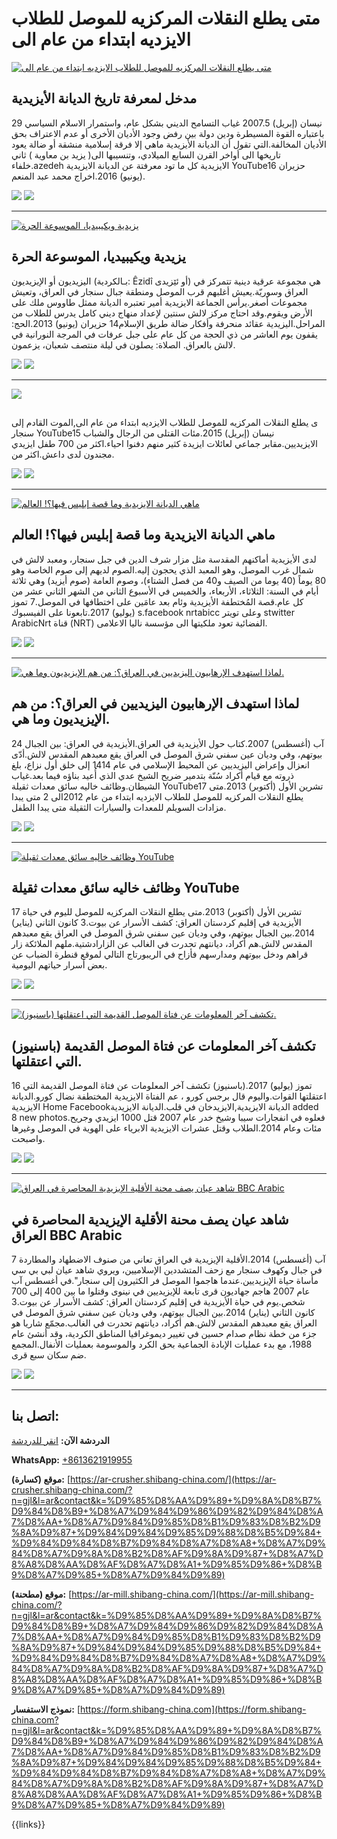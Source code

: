 # متى يطلع النقلات المركزيه للموصل للطلاب الايزديه ابتداء من عام الى

<a href="https://swt.shibang-china.com/?n=gjl&l=ar&img&k=%D9%85%D8%AA%D9%89+%D9%8A%D8%B7%D9%84%D8%B9+%D8%A7%D9%84%D9%86%D9%82%D9%84%D8%A7%D8%AA+%D8%A7%D9%84%D9%85%D8%B1%D9%83%D8%B2%D9%8A%D9%87+%D9%84%D9%84%D9%85%D9%88%D8%B5%D9%84+%D9%84%D9%84%D8%B7%D9%84%D8%A7%D8%A8+%D8%A7%D9%84%D8%A7%D9%8A%D8%B2%D8%AF%D9%8A%D9%87+%D8%A7%D8%A8%D8%AA%D8%AF%D8%A7%D8%A1+%D9%85%D9%86+%D8%B9%D8%A7%D9%85+%D8%A7%D9%84%D9%89" target="_blank">![متى يطلع النقلات المركزيه للموصل للطلاب الايزديه ابتداء من عام الى](http://static.shibang-china.com/all-800x300/706.jpg)</a>

## مدخل لمعرفة تاريخ الديانة الأيزيدية
29 نيسان (إبريل) 2007.5 غياب التسامح الديني بشكل عام، واستمرار الاسلام السياسي باعتباره القوة المسيطرة ودين دولة بين رفض وجود الأديان الأخرى أو عدم الاعتراف بحق الأديان المخالفة.التي تقول أن الديانة الأيزيدية ماهي إلا فرقة إسلامية منشقة أو ضالة يعود تاريخها الى أواخر القرن السابع الميلادي، وتنسيبها الى( يزيد بن معاوية ) ثاني خلفاء.azedeh الايزيدية كل ما تود معرفتة عن الديانة الايزيدية YouTube16 حزيران (يونيو) 2016.اخراج محمد عبد المنعم.


<a href="https://whatsapp.shibangsoft.com/WhatsApp.php" target="_blank" title="WhatsApp">![](http://static.shibang-china.com/icon/whatsapp.png)</a> <a href="https://swt.shibang-china.com/?n=gjl&l=ar&icon&k=%D9%85%D8%AA%D9%89+%D9%8A%D8%B7%D9%84%D8%B9+%D8%A7%D9%84%D9%86%D9%82%D9%84%D8%A7%D8%AA+%D8%A7%D9%84%D9%85%D8%B1%D9%83%D8%B2%D9%8A%D9%87+%D9%84%D9%84%D9%85%D9%88%D8%B5%D9%84+%D9%84%D9%84%D8%B7%D9%84%D8%A7%D8%A8+%D8%A7%D9%84%D8%A7%D9%8A%D8%B2%D8%AF%D9%8A%D9%87+%D8%A7%D8%A8%D8%AA%D8%AF%D8%A7%D8%A1+%D9%85%D9%86+%D8%B9%D8%A7%D9%85+%D8%A7%D9%84%D9%89" target="_blank">![](http://static.shibang-china.com/icon/chat-ar.png)</a>

---

<a href="https://swt.shibang-china.com/?n=gjl&l=ar&img&k=%D9%85%D8%AA%D9%89+%D9%8A%D8%B7%D9%84%D8%B9+%D8%A7%D9%84%D9%86%D9%82%D9%84%D8%A7%D8%AA+%D8%A7%D9%84%D9%85%D8%B1%D9%83%D8%B2%D9%8A%D9%87+%D9%84%D9%84%D9%85%D9%88%D8%B5%D9%84+%D9%84%D9%84%D8%B7%D9%84%D8%A7%D8%A8+%D8%A7%D9%84%D8%A7%D9%8A%D8%B2%D8%AF%D9%8A%D9%87+%D8%A7%D8%A8%D8%AA%D8%AF%D8%A7%D8%A1+%D9%85%D9%86+%D8%B9%D8%A7%D9%85+%D8%A7%D9%84%D9%89" target="_blank">![يزيدية ويكيبيديا، الموسوعة الحرة](http://static.shibang-china.com/all-800x300/530.jpg)</a>

## يزيدية ويكيبيديا، الموسوعة الحرة
اليزيديون أو الإيزيديون (بـالكردية: Êzidî أو ئێزیدی) هي مجموعة عرقية دينية تتمركز في العراق وسوريّة.يعيش أغلبهم قرب الموصل ومنطقة جبال سنجار في العراق، وتعيش مجموعات أصغر.يرأس الجماعة الايزيدية أمير تعتبره الديانة ممثل طاووس ملك على الأرض ويقوم.وقد احتاج مركز لالش سنتين لإعداد منهاج ديني كامل يدرس للطلاب من المراحل.اليزيدية عقائد منحرفة وأفكار ضالة طريق الإسلام14 حزيران (يونيو) 2013.الحج: يقفون يوم العاشر من ذي الحجة من كل عام على جبل عرفات في المرجة النورانية في لالش بالعراق. الصلاة: يصلون في ليلة منتصف شعبان، يزعمون.


<a href="https://whatsapp.shibangsoft.com/WhatsApp.php" target="_blank" title="WhatsApp">![](http://static.shibang-china.com/icon/whatsapp.png)</a> <a href="https://swt.shibang-china.com/?n=gjl&l=ar&icon&k=%D9%85%D8%AA%D9%89+%D9%8A%D8%B7%D9%84%D8%B9+%D8%A7%D9%84%D9%86%D9%82%D9%84%D8%A7%D8%AA+%D8%A7%D9%84%D9%85%D8%B1%D9%83%D8%B2%D9%8A%D9%87+%D9%84%D9%84%D9%85%D9%88%D8%B5%D9%84+%D9%84%D9%84%D8%B7%D9%84%D8%A7%D8%A8+%D8%A7%D9%84%D8%A7%D9%8A%D8%B2%D8%AF%D9%8A%D9%87+%D8%A7%D8%A8%D8%AA%D8%AF%D8%A7%D8%A1+%D9%85%D9%86+%D8%B9%D8%A7%D9%85+%D8%A7%D9%84%D9%89" target="_blank">![](http://static.shibang-china.com/icon/chat-ar.png)</a>

---

<a href="https://swt.shibang-china.com/?n=gjl&l=ar&img&k=%D9%85%D8%AA%D9%89+%D9%8A%D8%B7%D9%84%D8%B9+%D8%A7%D9%84%D9%86%D9%82%D9%84%D8%A7%D8%AA+%D8%A7%D9%84%D9%85%D8%B1%D9%83%D8%B2%D9%8A%D9%87+%D9%84%D9%84%D9%85%D9%88%D8%B5%D9%84+%D9%84%D9%84%D8%B7%D9%84%D8%A7%D8%A8+%D8%A7%D9%84%D8%A7%D9%8A%D8%B2%D8%AF%D9%8A%D9%87+%D8%A7%D8%A8%D8%AA%D8%AF%D8%A7%D8%A1+%D9%85%D9%86+%D8%B9%D8%A7%D9%85+%D8%A7%D9%84%D9%89" target="_blank">![](http://static.shibang-china.com/all-800x300/121.jpg)</a>

## 
ى يطلع النقلات المركزيه للموصل للطلاب الايزديه ابتداء من عام الى,الموت القادم إلى سنجار YouTube15 نيسان (إبريل) 2015.مئات القتلى من الرجال والشباب الايزيديين.مقابر جماعي لعائلات ايزيدة كثير منهم دفنوا احياء.اكثر من 700 طفل ايزيدي مجندون لدى داعش.اكثر من.


<a href="https://whatsapp.shibangsoft.com/WhatsApp.php" target="_blank" title="WhatsApp">![](http://static.shibang-china.com/icon/whatsapp.png)</a> <a href="https://swt.shibang-china.com/?n=gjl&l=ar&icon&k=%D9%85%D8%AA%D9%89+%D9%8A%D8%B7%D9%84%D8%B9+%D8%A7%D9%84%D9%86%D9%82%D9%84%D8%A7%D8%AA+%D8%A7%D9%84%D9%85%D8%B1%D9%83%D8%B2%D9%8A%D9%87+%D9%84%D9%84%D9%85%D9%88%D8%B5%D9%84+%D9%84%D9%84%D8%B7%D9%84%D8%A7%D8%A8+%D8%A7%D9%84%D8%A7%D9%8A%D8%B2%D8%AF%D9%8A%D9%87+%D8%A7%D8%A8%D8%AA%D8%AF%D8%A7%D8%A1+%D9%85%D9%86+%D8%B9%D8%A7%D9%85+%D8%A7%D9%84%D9%89" target="_blank">![](http://static.shibang-china.com/icon/chat-ar.png)</a>

---

<a href="https://swt.shibang-china.com/?n=gjl&l=ar&img&k=%D9%85%D8%AA%D9%89+%D9%8A%D8%B7%D9%84%D8%B9+%D8%A7%D9%84%D9%86%D9%82%D9%84%D8%A7%D8%AA+%D8%A7%D9%84%D9%85%D8%B1%D9%83%D8%B2%D9%8A%D9%87+%D9%84%D9%84%D9%85%D9%88%D8%B5%D9%84+%D9%84%D9%84%D8%B7%D9%84%D8%A7%D8%A8+%D8%A7%D9%84%D8%A7%D9%8A%D8%B2%D8%AF%D9%8A%D9%87+%D8%A7%D8%A8%D8%AA%D8%AF%D8%A7%D8%A1+%D9%85%D9%86+%D8%B9%D8%A7%D9%85+%D8%A7%D9%84%D9%89" target="_blank">![ماهي الديانة الايزيدية وما قصة إبليس فيها؟! العالم](http://static.shibang-china.com/all-800x300/831.jpg)</a>

## ماهي الديانة الايزيدية وما قصة إبليس فيها؟! العالم
لدى الأيزيدية أماكنهم المقدسة مثل مزار شرف الدين في جبل سنجار، ومعبد لالش في شمال غرب الموصل، وهو المعبد الذي يحجون إليه.الصوم لديهم إلى صوم الخاصة وهو 80 يوماً (40 يوما من الصيف و40 من فصل الشتاء)، وصوم العامة (صوم أيزيد) وهي ثلاثة أيام في السنة: الثلاثاء، الأربعاء، والخميس في الأسبوع الثاني من الشهر الثاني عشر من كل عام.قصة المُختطفة الأيزيدية وئام بعد عامَين على اختطافها في الموصل.7 تموز (يوليو) 2017.تابعونا على الفيسبوك s.facebook nrtabicc وعلى تويتر stwitter ArabicNrt قناة (NRT) الفضائیة تعود ملکیتها الی مؤسسة نالیا الاعلامی.


<a href="https://whatsapp.shibangsoft.com/WhatsApp.php" target="_blank" title="WhatsApp">![](http://static.shibang-china.com/icon/whatsapp.png)</a> <a href="https://swt.shibang-china.com/?n=gjl&l=ar&icon&k=%D9%85%D8%AA%D9%89+%D9%8A%D8%B7%D9%84%D8%B9+%D8%A7%D9%84%D9%86%D9%82%D9%84%D8%A7%D8%AA+%D8%A7%D9%84%D9%85%D8%B1%D9%83%D8%B2%D9%8A%D9%87+%D9%84%D9%84%D9%85%D9%88%D8%B5%D9%84+%D9%84%D9%84%D8%B7%D9%84%D8%A7%D8%A8+%D8%A7%D9%84%D8%A7%D9%8A%D8%B2%D8%AF%D9%8A%D9%87+%D8%A7%D8%A8%D8%AA%D8%AF%D8%A7%D8%A1+%D9%85%D9%86+%D8%B9%D8%A7%D9%85+%D8%A7%D9%84%D9%89" target="_blank">![](http://static.shibang-china.com/icon/chat-ar.png)</a>

---

<a href="https://swt.shibang-china.com/?n=gjl&l=ar&img&k=%D9%85%D8%AA%D9%89+%D9%8A%D8%B7%D9%84%D8%B9+%D8%A7%D9%84%D9%86%D9%82%D9%84%D8%A7%D8%AA+%D8%A7%D9%84%D9%85%D8%B1%D9%83%D8%B2%D9%8A%D9%87+%D9%84%D9%84%D9%85%D9%88%D8%B5%D9%84+%D9%84%D9%84%D8%B7%D9%84%D8%A7%D8%A8+%D8%A7%D9%84%D8%A7%D9%8A%D8%B2%D8%AF%D9%8A%D9%87+%D8%A7%D8%A8%D8%AA%D8%AF%D8%A7%D8%A1+%D9%85%D9%86+%D8%B9%D8%A7%D9%85+%D8%A7%D9%84%D9%89" target="_blank">![لماذا استهدف الإرهابيون اليزيديين في العراق؟: من هم الإيزيديون وما هي.](http://static.shibang-china.com/all-800x300/782.jpg)</a>

## لماذا استهدف الإرهابيون اليزيديين في العراق؟: من هم الإيزيديون وما هي.
24 آب (أغسطس) 2007.كتاب حول الأيزيدية في العراق.الأيزيدية في العراق: بين الجبال بيوتهم، وفي وديان عين سفني شرق الموصل في العراق يقع معبدهم المقدس لالش.أدّى انعزال وإعراض اليزيديين عن المحيط الإسلامي في عام 1414 إلى خلق أول نزاع، بلغ ذروته مع قيام أكراد سُنّة بتدمير ضريح الشيخ عدي الذي أُعيد بناؤه فيما بعد.غياب الشيطان.وظائف خاليه سائق معدات ثقيلة YouTube17 تشرين الأول (أكتوبر) 2013.متى يطلع النقلات المركزيه للموصل للطلاب الايزديه ابتداء من عام 2012الى 2 متى يبدا مزادات السويلم للمعدات والسيارات الثقيلة متى يبدا الطفل.


<a href="https://whatsapp.shibangsoft.com/WhatsApp.php" target="_blank" title="WhatsApp">![](http://static.shibang-china.com/icon/whatsapp.png)</a> <a href="https://swt.shibang-china.com/?n=gjl&l=ar&icon&k=%D9%85%D8%AA%D9%89+%D9%8A%D8%B7%D9%84%D8%B9+%D8%A7%D9%84%D9%86%D9%82%D9%84%D8%A7%D8%AA+%D8%A7%D9%84%D9%85%D8%B1%D9%83%D8%B2%D9%8A%D9%87+%D9%84%D9%84%D9%85%D9%88%D8%B5%D9%84+%D9%84%D9%84%D8%B7%D9%84%D8%A7%D8%A8+%D8%A7%D9%84%D8%A7%D9%8A%D8%B2%D8%AF%D9%8A%D9%87+%D8%A7%D8%A8%D8%AA%D8%AF%D8%A7%D8%A1+%D9%85%D9%86+%D8%B9%D8%A7%D9%85+%D8%A7%D9%84%D9%89" target="_blank">![](http://static.shibang-china.com/icon/chat-ar.png)</a>

---

<a href="https://swt.shibang-china.com/?n=gjl&l=ar&img&k=%D9%85%D8%AA%D9%89+%D9%8A%D8%B7%D9%84%D8%B9+%D8%A7%D9%84%D9%86%D9%82%D9%84%D8%A7%D8%AA+%D8%A7%D9%84%D9%85%D8%B1%D9%83%D8%B2%D9%8A%D9%87+%D9%84%D9%84%D9%85%D9%88%D8%B5%D9%84+%D9%84%D9%84%D8%B7%D9%84%D8%A7%D8%A8+%D8%A7%D9%84%D8%A7%D9%8A%D8%B2%D8%AF%D9%8A%D9%87+%D8%A7%D8%A8%D8%AA%D8%AF%D8%A7%D8%A1+%D9%85%D9%86+%D8%B9%D8%A7%D9%85+%D8%A7%D9%84%D9%89" target="_blank">![وظائف خاليه سائق معدات ثقيلة YouTube](http://static.shibang-china.com/all-800x300/1095.jpg)</a>

## وظائف خاليه سائق معدات ثقيلة YouTube
17 تشرين الأول (أكتوبر) 2013.متى يطلع النقلات المركزيه للموصل لليوم في حياة الأيزيدية في إقليم كردستان العراق: كشف الأسرار عن بيوت.3 كانون الثاني (يناير) 2014.بين الجبال بيوتهم، وفي وديان عين سفني شرق الموصل في العراق يقع معبدهم المقدس لالش.هم أكراد، ديانتهم تحدرت في الغالب عن الزارادشتية.ملهم الملائكة زار قراهم ودخل بيوتهم ومدارسهم فأزاح في الريبورتاج التالي لموقع قنطرة الضباب عن بعض أسرار حياتهم اليومية.


<a href="https://whatsapp.shibangsoft.com/WhatsApp.php" target="_blank" title="WhatsApp">![](http://static.shibang-china.com/icon/whatsapp.png)</a> <a href="https://swt.shibang-china.com/?n=gjl&l=ar&icon&k=%D9%85%D8%AA%D9%89+%D9%8A%D8%B7%D9%84%D8%B9+%D8%A7%D9%84%D9%86%D9%82%D9%84%D8%A7%D8%AA+%D8%A7%D9%84%D9%85%D8%B1%D9%83%D8%B2%D9%8A%D9%87+%D9%84%D9%84%D9%85%D9%88%D8%B5%D9%84+%D9%84%D9%84%D8%B7%D9%84%D8%A7%D8%A8+%D8%A7%D9%84%D8%A7%D9%8A%D8%B2%D8%AF%D9%8A%D9%87+%D8%A7%D8%A8%D8%AA%D8%AF%D8%A7%D8%A1+%D9%85%D9%86+%D8%B9%D8%A7%D9%85+%D8%A7%D9%84%D9%89" target="_blank">![](http://static.shibang-china.com/icon/chat-ar.png)</a>

---

<a href="https://swt.shibang-china.com/?n=gjl&l=ar&img&k=%D9%85%D8%AA%D9%89+%D9%8A%D8%B7%D9%84%D8%B9+%D8%A7%D9%84%D9%86%D9%82%D9%84%D8%A7%D8%AA+%D8%A7%D9%84%D9%85%D8%B1%D9%83%D8%B2%D9%8A%D9%87+%D9%84%D9%84%D9%85%D9%88%D8%B5%D9%84+%D9%84%D9%84%D8%B7%D9%84%D8%A7%D8%A8+%D8%A7%D9%84%D8%A7%D9%8A%D8%B2%D8%AF%D9%8A%D9%87+%D8%A7%D8%A8%D8%AA%D8%AF%D8%A7%D8%A1+%D9%85%D9%86+%D8%B9%D8%A7%D9%85+%D8%A7%D9%84%D9%89" target="_blank">![(باسنيوز) تكشف آخر المعلومات عن فتاة الموصل القديمة التي اعتقلتها.](http://static.shibang-china.com/all-800x300/581.jpg)</a>

## (باسنيوز) تكشف آخر المعلومات عن فتاة الموصل القديمة التي اعتقلتها.
16 تموز (يوليو) 2017.(باسنيوز) تكشف آخر المعلومات عن فتاة الموصل القديمة التي اعتقلتها القوات.واليوم قال برجس كورو ، عم الفتاة الايزيدية المختطفة نضال كورو.الديانة الايزيدية Home Facebookالديانة الايزيدية,الايزيدخان في قلب.الديانة الايزيدية added 8 new photos.فعلوه في انفجارات سيبا وشيخ خدر عام 2007 قتل 1000 ايزيدي وجريح مئات وعام 2014.الطلاب وقتل عشرات الايزيدية الابرياء على الهوية في الموصل وغيرها واصبحت.


<a href="https://whatsapp.shibangsoft.com/WhatsApp.php" target="_blank" title="WhatsApp">![](http://static.shibang-china.com/icon/whatsapp.png)</a> <a href="https://swt.shibang-china.com/?n=gjl&l=ar&icon&k=%D9%85%D8%AA%D9%89+%D9%8A%D8%B7%D9%84%D8%B9+%D8%A7%D9%84%D9%86%D9%82%D9%84%D8%A7%D8%AA+%D8%A7%D9%84%D9%85%D8%B1%D9%83%D8%B2%D9%8A%D9%87+%D9%84%D9%84%D9%85%D9%88%D8%B5%D9%84+%D9%84%D9%84%D8%B7%D9%84%D8%A7%D8%A8+%D8%A7%D9%84%D8%A7%D9%8A%D8%B2%D8%AF%D9%8A%D9%87+%D8%A7%D8%A8%D8%AA%D8%AF%D8%A7%D8%A1+%D9%85%D9%86+%D8%B9%D8%A7%D9%85+%D8%A7%D9%84%D9%89" target="_blank">![](http://static.shibang-china.com/icon/chat-ar.png)</a>

---

<a href="https://swt.shibang-china.com/?n=gjl&l=ar&img&k=%D9%85%D8%AA%D9%89+%D9%8A%D8%B7%D9%84%D8%B9+%D8%A7%D9%84%D9%86%D9%82%D9%84%D8%A7%D8%AA+%D8%A7%D9%84%D9%85%D8%B1%D9%83%D8%B2%D9%8A%D9%87+%D9%84%D9%84%D9%85%D9%88%D8%B5%D9%84+%D9%84%D9%84%D8%B7%D9%84%D8%A7%D8%A8+%D8%A7%D9%84%D8%A7%D9%8A%D8%B2%D8%AF%D9%8A%D9%87+%D8%A7%D8%A8%D8%AA%D8%AF%D8%A7%D8%A1+%D9%85%D9%86+%D8%B9%D8%A7%D9%85+%D8%A7%D9%84%D9%89" target="_blank">![شاهد عيان يصف محنة الأقلية الإيزيدية المحاصرة في العراق BBC Arabic](http://static.shibang-china.com/all-800x300/748.jpg)</a>

## شاهد عيان يصف محنة الأقلية الإيزيدية المحاصرة في العراق BBC Arabic
7 آب (أغسطس) 2014.الأقلية الإيزيدية في العراق تعاني من صنوف الاضطهاد والمطاردة في جبال وكهوف سنجار مع زحف المتشددين الإسلاميين، ويروي شاهد عيان لبي بي سي مأساة حياة الإيزيديين.عندما هاجموا الموصل فر الكثيرون إلى سنجار&quot;.في أغسطس آب عام 2007 هاجم جهاديون قرى تابعة للإيزيديين في نينوى وقتلوا ما بين 400 إلى 700 شخص.يوم في حياة الأيزيدية في إقليم كردستان العراق: كشف الأسرار عن بيوت.3 كانون الثاني (يناير) 2014.بين الجبال بيوتهم، وفي وديان عين سفني شرق الموصل في العراق يقع معبدهم المقدس لالش.هم أكراد، ديانتهم تحدرت في الغالب.مجمّع شاريا هو جزء من خطة نظام صدام حسين في تغيير ديموغرافيا المناطق الكردية، وقد أنشئ عام 1988، مع بدء عمليات الإبادة الجماعية بحق الكرد والموسومة بعمليات الأنفال.المجمع ضم سكان سبع قرى.


<a href="https://whatsapp.shibangsoft.com/WhatsApp.php" target="_blank" title="WhatsApp">![](http://static.shibang-china.com/icon/whatsapp.png)</a> <a href="https://swt.shibang-china.com/?n=gjl&l=ar&icon&k=%D9%85%D8%AA%D9%89+%D9%8A%D8%B7%D9%84%D8%B9+%D8%A7%D9%84%D9%86%D9%82%D9%84%D8%A7%D8%AA+%D8%A7%D9%84%D9%85%D8%B1%D9%83%D8%B2%D9%8A%D9%87+%D9%84%D9%84%D9%85%D9%88%D8%B5%D9%84+%D9%84%D9%84%D8%B7%D9%84%D8%A7%D8%A8+%D8%A7%D9%84%D8%A7%D9%8A%D8%B2%D8%AF%D9%8A%D9%87+%D8%A7%D8%A8%D8%AA%D8%AF%D8%A7%D8%A1+%D9%85%D9%86+%D8%B9%D8%A7%D9%85+%D8%A7%D9%84%D9%89" target="_blank">![](http://static.shibang-china.com/icon/chat-ar.png)</a>

---
## اتصل بنا:

**الدردشة الآن:** [انقر للدردشة](https://swt.shibang-china.com?n=gjl&l=ar&contact&k=%D9%85%D8%AA%D9%89+%D9%8A%D8%B7%D9%84%D8%B9+%D8%A7%D9%84%D9%86%D9%82%D9%84%D8%A7%D8%AA+%D8%A7%D9%84%D9%85%D8%B1%D9%83%D8%B2%D9%8A%D9%87+%D9%84%D9%84%D9%85%D9%88%D8%B5%D9%84+%D9%84%D9%84%D8%B7%D9%84%D8%A7%D8%A8+%D8%A7%D9%84%D8%A7%D9%8A%D8%B2%D8%AF%D9%8A%D9%87+%D8%A7%D8%A8%D8%AA%D8%AF%D8%A7%D8%A1+%D9%85%D9%86+%D8%B9%D8%A7%D9%85+%D8%A7%D9%84%D9%89)

**WhatsApp:**  [+8613621919955](https://whatsapp.shibangsoft.com/WhatsApp.php)

**موقع (كسارة):** [https://ar-crusher.shibang-china.com/](https://ar-crusher.shibang-china.com/?n=gjl&l=ar&contact&k=%D9%85%D8%AA%D9%89+%D9%8A%D8%B7%D9%84%D8%B9+%D8%A7%D9%84%D9%86%D9%82%D9%84%D8%A7%D8%AA+%D8%A7%D9%84%D9%85%D8%B1%D9%83%D8%B2%D9%8A%D9%87+%D9%84%D9%84%D9%85%D9%88%D8%B5%D9%84+%D9%84%D9%84%D8%B7%D9%84%D8%A7%D8%A8+%D8%A7%D9%84%D8%A7%D9%8A%D8%B2%D8%AF%D9%8A%D9%87+%D8%A7%D8%A8%D8%AA%D8%AF%D8%A7%D8%A1+%D9%85%D9%86+%D8%B9%D8%A7%D9%85+%D8%A7%D9%84%D9%89)

**موقع (مطحنة):** [https://ar-mill.shibang-china.com/](https://ar-mill.shibang-china.com/?n=gjl&l=ar&contact&k=%D9%85%D8%AA%D9%89+%D9%8A%D8%B7%D9%84%D8%B9+%D8%A7%D9%84%D9%86%D9%82%D9%84%D8%A7%D8%AA+%D8%A7%D9%84%D9%85%D8%B1%D9%83%D8%B2%D9%8A%D9%87+%D9%84%D9%84%D9%85%D9%88%D8%B5%D9%84+%D9%84%D9%84%D8%B7%D9%84%D8%A7%D8%A8+%D8%A7%D9%84%D8%A7%D9%8A%D8%B2%D8%AF%D9%8A%D9%87+%D8%A7%D8%A8%D8%AA%D8%AF%D8%A7%D8%A1+%D9%85%D9%86+%D8%B9%D8%A7%D9%85+%D8%A7%D9%84%D9%89)

**نموذج الاستفسار:** [https://form.shibang-china.com](https://form.shibang-china.com?n=gjl&l=ar&contact&k=%D9%85%D8%AA%D9%89+%D9%8A%D8%B7%D9%84%D8%B9+%D8%A7%D9%84%D9%86%D9%82%D9%84%D8%A7%D8%AA+%D8%A7%D9%84%D9%85%D8%B1%D9%83%D8%B2%D9%8A%D9%87+%D9%84%D9%84%D9%85%D9%88%D8%B5%D9%84+%D9%84%D9%84%D8%B7%D9%84%D8%A7%D8%A8+%D8%A7%D9%84%D8%A7%D9%8A%D8%B2%D8%AF%D9%8A%D9%87+%D8%A7%D8%A8%D8%AA%D8%AF%D8%A7%D8%A1+%D9%85%D9%86+%D8%B9%D8%A7%D9%85+%D8%A7%D9%84%D9%89)

{{links}}